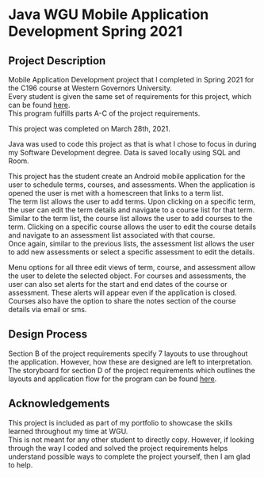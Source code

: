 # Java WGU Mobile Application Development Spring 2021

## Project Description
Mobile Application Development project that I completed in Spring 2021 for the C196 course at Western Governors University.  
Every student is given the same set of requirements for this project, which can be found [here](../main/ProjectRequirements.md).  
This program fulfills parts A-C of the project requirements.

This project was completed on March 28th, 2021.

Java was used to code this project as that is what I chose to focus in during my Software Development degree. Data is saved locally using SQL and Room.

This project has the student create an Android mobile application for the user to schedule terms, courses, and assessments. When the application is opened the user is met with a homescreen that links to a term list.  
The term list allows the user to add terms. Upon clicking on a specific term, the user can edit the term details and navigate to a course list for that term.  
Similar to the term list, the course list allows the user to add courses to the term. Clicking on a specific course allows the user to edit the course details and navigate to an assessment list associated with that course.  
Once again, similar to the previous lists, the assessment list allows the user to add new assessments or select a specific assessment to edit the details.

Menu options for all three edit views of term, course, and assessment allow the user to delete the selected object. For courses and assessments, the user can also set alerts for the start and end dates of the course or assessment. These alerts will appear even if the application is closed. Courses also have the option to share the notes section of the course details via email or sms.

## Design Process
Section B of the project requirements specify 7 layouts to use throughout the application. However, how these are designed are left to interpretation. 
The storyboard for section D of the project requirements which outlines the layouts and application flow for the program can be found [here](../main/Scheduler-Storyboard.pdf).

## Acknowledgements 
This project is included as part of my portfolio to showcase the skills learned throughout my time at WGU.  
This is not meant for any other student to directly copy. However, if looking through the way I coded and solved the project requirements helps understand possible ways to complete the project yourself, then I am glad to help.
